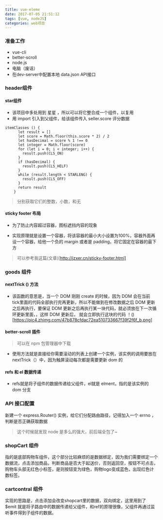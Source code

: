 ```yaml
---
title: vue-eleme
date: 2017-07-05 21:51:12
tags: [vue, nodeJS]
categories: web项目
---
```


### 准备工作
* vue-cli
* better-scroll
* node.js
* 电脑（废话）
* 在dev-server中配置本地 data.json API接口

### header组件

#### star组件
* 该项目中多处用到 星星 ，所以可以将它整合成一个组件，以复用
* 用 import 引入到父组件，给该组件传入 seller.score 评分数据
```
itemClasses () {
      let result = []
      let score = Math.floor(this.score * 2) / 2
      let hasDecimal = score % 1 !== 0
      let integer = Math.floor(score)
      for (let i = 0; i < integer; i++) {
        result.push(CLS_ON)
      }
      if (hasDecimal) {
        result.push(CLS_HELF)
      }
      while (result.length < STARLENG) {
        result.push(CLS_OFF)
      }
      return result
    }
```
> 分别获取它们的整数，小数，和无

#### sticky footer 布局
* 为了防止内容超过容器，图标遮挡内容的现象

* 实现原理就是设置一个容器，将该容器的最小大小设置为100%，容器外面再设一个容器，给他一个负的 margin 或者是 padding，将它固定在容器的最下方

>可以参考我这篇(文章)[http://jzxer.cn/sticky-footer.html]

### goods 组件

#### nextTrick () 方法
* 该函数的意思是，当一个 DOM 刚刚 create 的时候，因为 DOM 会在当前 tick里面的代码全部执行完再更新，所以不能做到在修改数据之后 DOM 更新之后再执行，要保证 DOM 更新之后再执行某一块代码，就必须放在下一次循环更新里面，，这样 DOM 更新后， 就会立即执行这块的代码
！()[https://pic4.zhimg.com/47b878cfdac72ea510733667f39f2f6f_b.png]

#### better-scroll 插件
  > 可以在 npm 包管理器中下载
* 使用方法就是直接给你需要滚动的列表上创建一个实例，该实例的调用要放在nextTrick（）中，因为触屏滚动每次都是需要更新 dom 的

#### refs 和 el 数据传递
* refs就是将子组件的数据传递给父组件，el就是 elment，指的是该实例的 dom 分支


### API 接口配置
新建一个 express.Router() 实例，给它们分配路由路径，记得加入一个 errno ，判断是否正确获取数据
>这个时候就发现 node 是多么的强大，前后端全包了~

### shopCart 组件
指的是底部购物车组件，这个部分比较麻烦的是数据绑定，因为我们需要绑定一个数据流，点击添加商品，判断商品是否大于起送价，否则返回空，按钮不可点击，购物车头部无红色小标签，是则按钮变为绿色，购物logo变成蓝色，出现红色计数标签。

### cartcontral 组件
实现的思路是，点击添加会改变shopcart里的数据，双向绑定，这里用到了 $emit 就是将子路由中的数据传递给父组件，和ref的原理很像，父组件再通过监听事件得到子组件的数据。